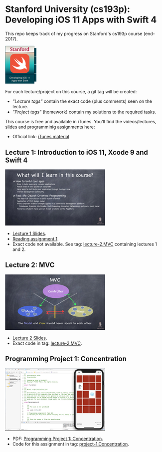 # Stanford University (cs193p): Developing iOS 11 Apps with Swift 4

This repo keeps track of my progress on Stanford's cs193p course (end-2017).

<img src="artwork/course_logo.png?raw=true" width="100">

For each lecture/project on this course, a git tag will be created:
* *"Lecture tags"* contain the exact code (plus comments) seen on the lecture. 
* *"Project tags"* (homework) contain my solutions to the required tasks.

This course is free and available in iTunes. You'll find the videos/lectures, slides and programminig assignments here: 
* Official link: [iTunes material](https://itunes.apple.com/vn/course/developing-ios-11-apps-with-swift/id1309275316)

## Lecture 1: Introduction to iOS 11, Xcode 9 and Swift 4

<img src="artwork/lecture-1.png?raw=true" width="320">

* [Lecture 1 Slides](https://www.dropbox.com/sh/yofsd7zbqr39314/AAAPwZdPQU3k4xRN84snoLVUa?dl=0).
* [Reading assignment 1](https://www.dropbox.com/sh/yofsd7zbqr39314/AAAPwZdPQU3k4xRN84snoLVUa?dl=0).
* Exact code not available. See tag: [lecture-2.MVC](https://github.com/rubenbaca/cs193p_iOS11/tree/lecture-2.MVC) containing lectures 1 and 2.


## Lecture 2: MVC

<img src="artwork/lecture-2.png?raw=true" width="320">

* [Lecture 2 Slides](https://www.dropbox.com/sh/yofsd7zbqr39314/AAAPwZdPQU3k4xRN84snoLVUa?dl=0).
* Exact code in tag: [lecture-2.MVC](https://github.com/rubenbaca/cs193p_iOS11/tree/lecture-2.MVC).

## Programming Project 1: Concentration

<img src="artwork/assignment-1-preview.jpg?raw=true" width="320">

* PDF: [Programming Project 1: Concentration](https://www.dropbox.com/sh/yofsd7zbqr39314/AAAPwZdPQU3k4xRN84snoLVUa?dl=0).
* Code for this assignment in tag: [project-1.Concentration](https://github.com/rubenbaca/cs193p_iOS11/tree/project-1.Concentration).
